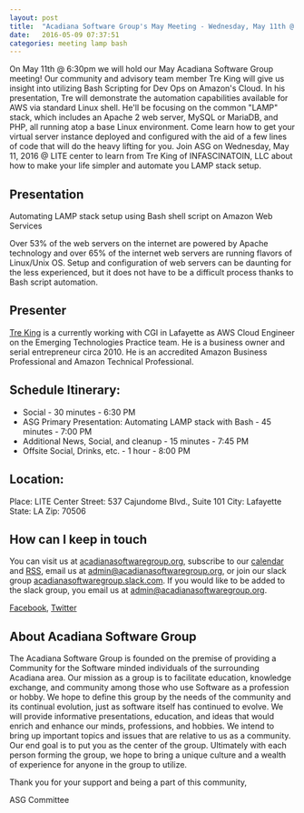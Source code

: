 ```yaml
---
layout: post
title:  "Acadiana Software Group's May Meeting - Wednesday, May 11th @ 6:30 PM"
date:   2016-05-09 07:37:51
categories: meeting lamp bash
---
```

On May 11th @ 6:30pm we will hold our May Acadiana Software Group meeting! Our community and advisory team member Tre King will give us insight into utilizing Bash Scripting for Dev Ops on Amazon's Cloud.  In his presentation, Tre will demonstrate the automation capabilities available for AWS via standard Linux shell. He'll be focusing on the common "LAMP" stack, which includes an Apache 2 web server, MySQL or MariaDB, and PHP, all running atop a base Linux environment. Come learn how to get your virtual server instance deployed and configured with the aid of a few lines of code that will do the heavy lifting for you.  Join ASG on Wednesday, May 11, 2016 @ LITE center to learn from Tre King of INFASCINATOIN, LLC about how to make your life simpler and automate you LAMP stack setup.

## Presentation

Automating LAMP stack setup using Bash shell script on Amazon Web Services

Over 53% of the web servers on the internet are powered by Apache technology and over 65% of the internet web servers are running flavors of Linux/Unix OS.  Setup and configuration of web servers can be daunting for the less experienced, but it does not have to be a difficult process thanks to Bash script automation.  

## Presenter

[Tre King](https://www.infascination.com/) is a currently working with CGI in Lafayette as AWS Cloud Engineer on the Emerging Technologies Practice team.  He is a business owner and serial entrepreneur circa 2010.  He is an accredited Amazon Business Professional and Amazon Technical Professional.

## Schedule Itinerary:

* Social - 30 minutes - 6:30 PM
* ASG Primary Presentation: Automating LAMP stack with Bash - 45 minutes - 7:00 PM
* Additional News, Social, and cleanup - 15 minutes - 7:45 PM
* Offsite Social, Drinks, etc. - 1 hour - 8:00 PM

## Location:

Place: LITE Center
Street: 537 Cajundome Blvd., Suite 101
City: Lafayette
State: LA
Zip: 70506

## How can I keep in touch

You can visit us at [acadianasoftwaregroup.org](https://acadianasoftwaregroup.org), subscribe to our [calendar](webcal://acadianasoftwaregroup.org/api/cal/ical) and [RSS](https://acadianasoftwaregroup.org/api/cms/rss), email us at [admin@acadianasoftwaregroup.org](mailto:admin@acadianasoftwaregroup.org), or join our slack group [acadianasoftwaregroup.slack.com](https://acadianasoftwaregroup.slack.com). If you would like to be added to the slack group, you email us at [admin@acadianasoftwaregroup.org](mailto:admin@acadianasoftwaregroup.org).

[Facebook](https://www.facebook.com/groups/acadianasoftwaregroup/), [Twitter](https://twitter.com/AcadianaSG)

## About Acadiana Software Group

The Acadiana Software Group is founded on the premise of providing a Community for the Software minded individuals of the surrounding Acadiana area. Our mission as a group is to facilitate education, knowledge exchange, and community among those who use Software as a profession or hobby. We hope to define this group by the needs of the community and its continual evolution, just as software itself has continued to evolve. We will provide informative presentations, education, and ideas that would enrich and enhance our minds, professions, and hobbies. We intend to bring up important topics and issues that are relative to us as a community. Our end goal is to put you as the center of the group. Ultimately with each person forming the group, we hope to bring a unique culture and a wealth of experience for anyone in the group to utilize.

Thank you for your support and being a part of this community,

ASG Committee
